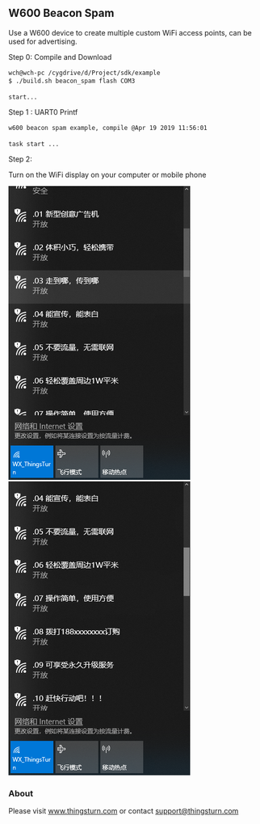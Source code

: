 ## W600 Beacon Spam

Use a W600  device to create multiple custom WiFi access points,  can be used for advertising.

Step 0: Compile and Download

```
wch@wch-pc /cygdrive/d/Project/sdk/example
$ ./build.sh beacon_spam flash COM3

start...

```

Step 1 :  UART0   Printf

```
w600 beacon spam example, compile @Apr 19 2019 11:56:01

task start ...
```

Step 2:

Turn on the WiFi display on your computer or mobile phone

![wifi_list1](wifi_list1.png)  ![wifi_list2](wifi_list2.png)


### About

Please visit www.thingsturn.com or contact support@thingsturn.com
